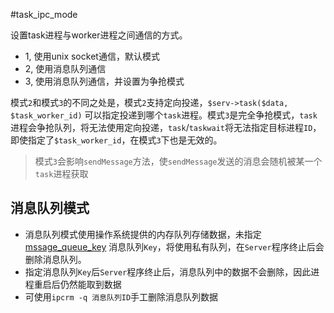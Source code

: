 #task_ipc_mode

设置task进程与worker进程之间通信的方式。

* 1, 使用unix socket通信，默认模式
* 2, 使用消息队列通信
* 3, 使用消息队列通信，并设置为争抢模式

模式`2`和模式`3`的不同之处是，模式`2`支持定向投递，`$serv->task($data, $task_worker_id)` 可以指定投递到哪个`task`进程。模式`3`是完全争抢模式，`task`进程会争抢队列，将无法使用定向投递，`task`/`taskwait`将无法指定目标进程`ID`，即使指定了`$task_worker_id`，在模式`3`下也是无效的。

> 模式`3`会影响`sendMessage`方法，使`sendMessage`发送的消息会随机被某一个`task`进程获取   

消息队列模式
----
* 消息队列模式使用操作系统提供的内存队列存储数据，未指定 [mssage_queue_key](/wiki/page/346.html) 消息队列`Key`，将使用私有队列，在`Server`程序终止后会删除消息队列。
* 指定消息队列`Key`后`Server`程序终止后，消息队列中的数据不会删除，因此进程重启后仍然能取到数据
* 可使用`ipcrm -q 消息队列ID`手工删除消息队列数据


